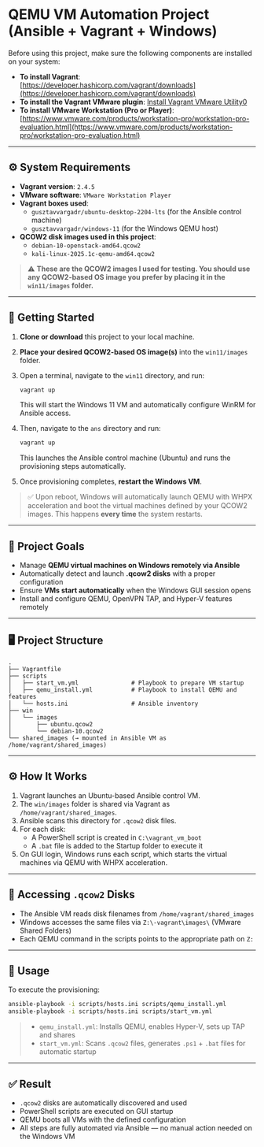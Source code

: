 # QEMU VM Automation Project (Ansible + Vagrant + Windows)

Before using this project, make sure the following components are installed on your system:

- **To install Vagrant**: [https://developer.hashicorp.com/vagrant/downloads](https://developer.hashicorp.com/vagrant/downloads)
- **To install the Vagrant VMware plugin**: [Install Vagrant VMware Utility0](https://github.com/ReqwerT/labenv/blob/main/tests/vmware.md)
- **To install VMware Workstation (Pro or Player)**: [https://www.vmware.com/products/workstation-pro/workstation-pro-evaluation.html](https://www.vmware.com/products/workstation-pro/workstation-pro-evaluation.html)

---

## ⚙️ System Requirements

- **Vagrant version**: `2.4.5`
- **VMware software**: `VMware Workstation Player`
- **Vagrant boxes used**:
  - `gusztavvargadr/ubuntu-desktop-2204-lts` (for the Ansible control machine)
  - `gusztavvargadr/windows-11` (for the Windows QEMU host)
- **QCOW2 disk images used in this project**:
  - `debian-10-openstack-amd64.qcow2`
  - `kali-linux-2025.1c-qemu-amd64.qcow2`

> ⚠️ **These are the QCOW2 images I used for testing. You should use any QCOW2-based OS image you prefer by placing it in the `win11/images` folder.**

---

## 🚀 Getting Started

1. **Clone or download** this project to your local machine.
2. **Place your desired QCOW2-based OS image(s)** into the `win11/images` folder.
3. Open a terminal, navigate to the `win11` directory, and run:

   ```bash
   vagrant up
   ```

   This will start the Windows 11 VM and automatically configure WinRM for Ansible access.

4. Then, navigate to the `ans` directory and run:

   ```bash
   vagrant up
   ```

   This launches the Ansible control machine (Ubuntu) and runs the provisioning steps automatically.

5. Once provisioning completes, **restart the Windows VM**.

> ✅ Upon reboot, Windows will automatically launch QEMU with WHPX acceleration and boot the virtual machines defined by your QCOW2 images. This happens **every time** the system restarts.

---

## 🎯 Project Goals

- Manage **QEMU virtual machines on Windows remotely via Ansible**
- Automatically detect and launch **.qcow2 disks** with a proper configuration
- Ensure **VMs start automatically** when the Windows GUI session opens
- Install and configure QEMU, OpenVPN TAP, and Hyper-V features remotely

---

## 🖥️ Project Structure

```
.
├── Vagrantfile
├── scripts
│   ├── start_vm.yml               # Playbook to prepare VM startup
│   ├── qemu_install.yml           # Playbook to install QEMU and features
│   └── hosts.ini                  # Ansible inventory
├── win
│   └── images
│       ├── ubuntu.qcow2
│       └── debian-10.qcow2
└── shared_images (→ mounted in Ansible VM as /home/vagrant/shared_images)
```

---

## ⚙️ How It Works

1. Vagrant launches an Ubuntu-based Ansible control VM.
2. The `win/images` folder is shared via Vagrant as `/home/vagrant/shared_images`.
3. Ansible scans this directory for `.qcow2` disk files.
4. For each disk:
   - A PowerShell script is created in `C:\vagrant_vm_boot`
   - A `.bat` file is added to the Startup folder to execute it
5. On GUI login, Windows runs each script, which starts the virtual machines via QEMU with WHPX acceleration.

---

## 💾 Accessing `.qcow2` Disks

- The Ansible VM reads disk filenames from `/home/vagrant/shared_images`
- Windows accesses the same files via `Z:\-vagrant\images\` (VMware Shared Folders)
- Each QEMU command in the scripts points to the appropriate path on `Z:`

---

## 🧪 Usage

To execute the provisioning:

```bash
ansible-playbook -i scripts/hosts.ini scripts/qemu_install.yml
ansible-playbook -i scripts/hosts.ini scripts/start_vm.yml
```

> - `qemu_install.yml`: Installs QEMU, enables Hyper-V, sets up TAP and shares
> - `start_vm.yml`: Scans `.qcow2` files, generates `.ps1` + `.bat` files for automatic startup

---

## ✅ Result

- `.qcow2` disks are automatically discovered and used
- PowerShell scripts are executed on GUI startup
- QEMU boots all VMs with the defined configuration
- All steps are fully automated via Ansible — no manual action needed on the Windows VM
